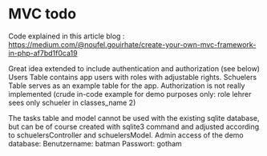 # MVC todo

Code explained in this article blog : https://medium.com/@noufel.gouirhate/create-your-own-mvc-framework-in-php-af7bd1f0ca19

Great idea extended to include authentication and authorization (see below)
Users Table contains app users with roles with adjustable rights.
Schuelers Table serves as an example table for the app.
Authorization is not really implemented (crude in-code example for demo purposes only: role lehrer sees only schueler in classes_name 2)

The tasks table and model cannot be used with the existing sqlite database, but can be of course created with sqlite3 command and adjusted according to schuelersController and schuelersModel.
Admin access of the demo database: Benutzername: batman Passwort: gotham
